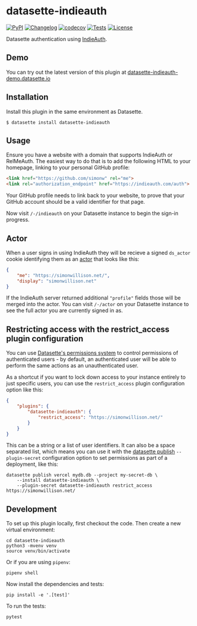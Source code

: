 # datasette-indieauth

[![PyPI](https://img.shields.io/pypi/v/datasette-indieauth.svg)](https://pypi.org/project/datasette-indieauth/)
[![Changelog](https://img.shields.io/github/v/release/simonw/datasette-indieauth?include_prereleases&label=changelog)](https://github.com/simonw/datasette-indieauth/releases)
[![codecov](https://codecov.io/gh/simonw/datasette-indieauth/branch/main/graph/badge.svg)](https://codecov.io/gh/simonw/datasette-indieauth)
[![Tests](https://github.com/simonw/datasette-indieauth/workflows/Test/badge.svg)](https://github.com/simonw/datasette-indieauth/actions?query=workflow%3ATest)
[![License](https://img.shields.io/badge/license-Apache%202.0-blue.svg)](https://github.com/simonw/datasette-indieauth/blob/main/LICENSE)

Datasette authentication using [IndieAuth](https://indieauth.net/).

## Demo

You can try out the latest version of this plugin at [datasette-indieauth-demo.datasette.io](https://datasette-indieauth-demo.datasette.io/-/indieauth)

## Installation

Install this plugin in the same environment as Datasette.

    $ datasette install datasette-indieauth

## Usage

Ensure you have a website with a domain that supports IndieAuth or RelMeAuth. The easiest way to do that is to add the following HTML to your homepage, linking to your personal GitHub profile:

```html
<link href="https://github.com/simonw" rel="me">
<link rel="authorization_endpoint" href="https://indieauth.com/auth">
```
Your GitHub profile needs to link back to your website, to prove that your GitHub account should be a valid identifier for that page.

Now visit `/-/indieauth` on your Datasette instance to begin the sign-in progress.

## Actor

When a user signs in using IndieAuth they will be recieve a signed `ds_actor` cookie identifying them as an [actor](https://docs.datasette.io/en/stable/authentication.html#actors) that looks like this:

```json
{
    "me": "https://simonwillison.net/",
    "display": "simonwillison.net"
}
```

If the IndieAuth server returned additional `"profile"` fields those will be merged into the actor. You can visit `/-/actor` on your Datasette instance to see the full actor you are currently signed in as.

## Restricting access with the restrict_access plugin configuration

You can use [Datasette's permissions system](https://docs.datasette.io/en/stable/authentication.html#permissions) to control permissions of authenticated users - by default, an authenticated user will be able to perform the same actions as an unauthenticated user.

As a shortcut if you want to lock down access to your instance entirely to just specific users, you can use the `restrict_access` plugin configuration option like this:

```json
{
    "plugins": {
        "datasette-indieauth": {
            "restrict_access": "https://simonwillison.net/"
        }
    }
}
```

This can be a string or a list of user identifiers. It can also be a space separated list, which means you can use it with the [datasette publish](https://docs.datasette.io/en/stable/publish.html#datasette-publish) `--plugin-secret` configuration option to set permissions as part of a deployment, like this:
```
datasette publish vercel mydb.db --project my-secret-db \
    --install datasette-indieauth \
    --plugin-secret datasette-indieauth restrict_access https://simonwillison.net/
```
## Development

To set up this plugin locally, first checkout the code. Then create a new virtual environment:

    cd datasette-indieauth
    python3 -mvenv venv
    source venv/bin/activate

Or if you are using `pipenv`:

    pipenv shell

Now install the dependencies and tests:

    pip install -e '.[test]'

To run the tests:

    pytest
